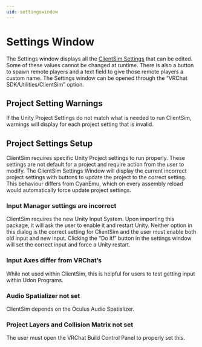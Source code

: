 ```yaml
---
uid: settingswindow
---
```


# Settings Window

The Settings window displays all the [ClientSim Settings](xref:settings) that can be edited. Some of these values cannot be changed at runtime. There is also a button to spawn remote players and a text field to give those remote players a custom name.
The Settings window can be opened through the “VRChat SDK/Utilities/ClientSim” option.

## Project Setting Warnings

If the Unity Project Settings do not match what is needed to run ClientSim, warnings will display for each project setting that is invalid. 

## Project Settings Setup

ClientSim requires specific Unity Project settings to run properly. These settings are not default for a project and require action from the user to modify. The ClientSim Settings Window will display the current incorrect project settings with buttons to update the project to the correct setting. This behaviour differs from CyanEmu, which on every assembly reload would automatically force update project settings.

### Input Manager settings are incorrect
ClientSim requires the new Unity Input System. Upon importing this package, it will ask the user to enable it and restart Unity. Neither option in this dialog is the correct setting for ClientSim and the user must enable both old input and new input. Clicking the “Do it!” button in the settings window will set the correct input and force a Unity restart.

### Input Axes differ from VRChat’s
While not used within ClientSim, this is helpful for users to test getting input within Udon Programs.

### Audio Spatializer not set
ClientSim depends on the Oculus Audio Spatializer.

### Project Layers and Collision Matrix not set
The user must open the VRChat Build Control Panel to properly set this.